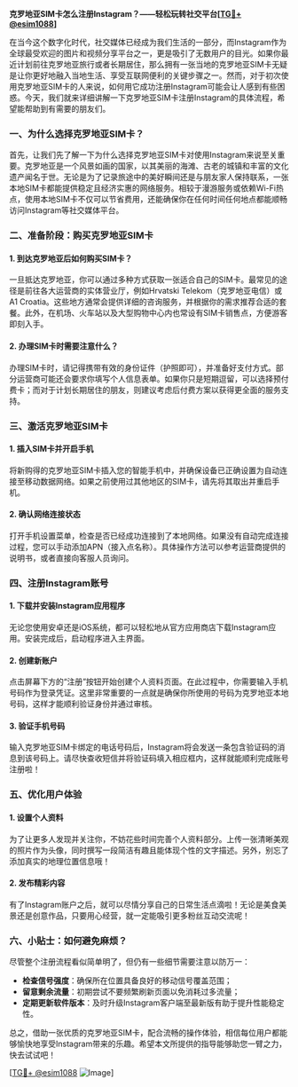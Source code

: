 **克罗地亚SIM卡怎么注册Instagram？——轻松玩转社交平台[[TG💪+ @esim1088](https://t.me/s/esim1088)]**

在当今这个数字化时代，社交媒体已经成为我们生活的一部分，而Instagram作为全球最受欢迎的图片和视频分享平台之一，更是吸引了无数用户的目光。如果你最近计划前往克罗地亚旅行或者长期居住，那么拥有一张当地的克罗地亚SIM卡无疑是让你更好地融入当地生活、享受互联网便利的关键步骤之一。然而，对于初次使用克罗地亚SIM卡的人来说，如何用它成功注册Instagram可能会让人感到有些困惑。今天，我们就来详细讲解一下克罗地亚SIM卡注册Instagram的具体流程，希望能帮助到有需要的朋友们。

### 一、为什么选择克罗地亚SIM卡？

首先，让我们先了解一下为什么选择克罗地亚SIM卡对使用Instagram来说至关重要。克罗地亚是一个风景如画的国家，以其美丽的海滩、古老的城镇和丰富的文化遗产闻名于世。无论是为了记录旅途中的美好瞬间还是与朋友家人保持联系，一张本地SIM卡都能提供稳定且经济实惠的网络服务。相较于漫游服务或依赖Wi-Fi热点，使用本地SIM卡不仅可以节省费用，还能确保你在任何时间任何地点都能顺畅访问Instagram等社交媒体平台。

### 二、准备阶段：购买克罗地亚SIM卡

#### 1. 到达克罗地亚后如何购买SIM卡？
一旦抵达克罗地亚，你可以通过多种方式获取一张适合自己的SIM卡。最常见的途径是前往各大运营商的实体营业厅，例如Hrvatski Telekom（克罗地亚电信）或A1 Croatia。这些地方通常会提供详细的咨询服务，并根据你的需求推荐合适的套餐。此外，在机场、火车站以及大型购物中心内也常设有SIM卡销售点，方便游客即刻入手。

#### 2. 办理SIM卡时需要注意什么？
办理SIM卡时，请记得携带有效的身份证件（护照即可），并准备好支付方式。部分运营商可能还会要求你填写个人信息表单。如果你只是短期逗留，可以选择预付费卡；而对于计划长期居住的朋友，则建议考虑后付费方案以获得更全面的服务支持。

### 三、激活克罗地亚SIM卡

#### 1. 插入SIM卡并开启手机
将新购得的克罗地亚SIM卡插入您的智能手机中，并确保设备已正确设置为自动连接至移动数据网络。如果之前使用过其他地区的SIM卡，请先将其取出并重启手机。

#### 2. 确认网络连接状态
打开手机设置菜单，检查是否已经成功连接到了本地网络。如果没有自动完成连接过程，您可以手动添加APN（接入点名称）。具体操作方法可以参考运营商提供的说明书，或者直接向客服人员询问。

### 四、注册Instagram账号

#### 1. 下载并安装Instagram应用程序
无论您使用安卓还是iOS系统，都可以轻松地从官方应用商店下载Instagram应用。安装完成后，启动程序进入主界面。

#### 2. 创建新账户
点击屏幕下方的“注册”按钮开始创建个人资料页面。在此过程中，你需要输入手机号码作为登录凭证。这里非常重要的一点就是确保你所使用的号码为克罗地亚本地号码，这样才能顺利验证身份并通过审核。

#### 3. 验证手机号码
输入克罗地亚SIM卡绑定的电话号码后，Instagram将会发送一条包含验证码的消息到该号码上。请尽快查收短信并将验证码填入相应框内，这样就能顺利完成账号注册啦！

### 五、优化用户体验

#### 1. 设置个人资料
为了让更多人发现并关注你，不妨花些时间完善个人资料部分。上传一张清晰美观的照片作为头像，同时撰写一段简洁有趣且能体现个性的文字描述。另外，别忘了添加真实的地理位置信息哦！

#### 2. 发布精彩内容
有了Instagram账户之后，就可以尽情分享自己的日常生活点滴啦！无论是美食美景还是创意作品，只要用心经营，就一定能吸引更多粉丝互动交流呢！

### 六、小贴士：如何避免麻烦？

尽管整个注册流程看似简单明了，但仍有一些细节需要注意以防万一：
- **检查信号强度**：确保所在位置具备良好的移动信号覆盖范围；
- **留意剩余流量**：初期尝试不要频繁刷新页面以免消耗过多流量；
- **定期更新软件版本**：及时升级Instagram客户端至最新版有助于提升性能稳定性。

总之，借助一张优质的克罗地亚SIM卡，配合流畅的操作体验，相信每位用户都能够愉快地享受Instagram带来的乐趣。希望本文所提供的指导能够助您一臂之力，快去试试吧！

[[TG💪+ @esim1088](https://t.me/s/esim1088) ![Image](https://i.postimg.cc/4NQfJmqS/Snipaste-2025-05-13-00-14-12.png)]